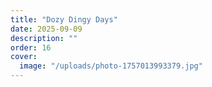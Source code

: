 ```yaml
---
title: "Dozy Dingy Days"
date: 2025-09-09
description: ""
order: 16
cover:
  image: "/uploads/photo-1757013993379.jpg"
---
```



